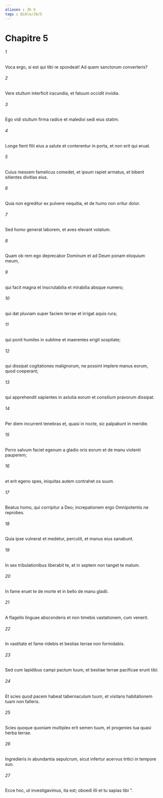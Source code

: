 ```yaml
---
aliases : Jb 5
tags : Bible/Jb/5
---
```


# Chapitre 5

###### 1
Voca ergo, si est qui tibi re spondeat! Ad quem sanctorum converteris?
###### 2
Vere stultum interficit iracundia, et fatuum occidit invidia.
###### 3
Ego vidi stultum firma radice et maledixi sedi eius statim.
###### 4
Longe fient filii eius a salute et conterentur in porta, et non erit qui eruat.
###### 5
Cuius messem famelicus comedet, et ipsum rapiet armatus, et bibent sitientes divitias eius.
###### 6
Quia non egreditur ex pulvere nequitia, et de humo non oritur dolor.
###### 7
Sed homo generat laborem, et aves elevant volatum.
###### 8
Quam ob rem ego deprecabor Dominum et ad Deum ponam eloquium meum,
###### 9
qui facit magna et inscrutabilia et mirabilia absque numero;
###### 10
qui dat pluviam super faciem terrae et irrigat aquis rura;
###### 11
qui ponit humiles in sublime et maerentes erigit sospitate;
###### 12
qui dissipat cogitationes malignorum, ne possint implere manus eorum, quod coeperant;
###### 13
qui apprehendit sapientes in astutia eorum et consilium pravorum dissipat.
###### 14
Per diem incurrent tenebras et, quasi in nocte, sic palpabunt in meridie.
###### 15
Porro salvum faciet egenum a gladio oris eorum et de manu violenti pauperem;
###### 16
et erit egeno spes, iniquitas autem contrahet os suum.
###### 17
Beatus homo, qui corripitur a Deo; increpationem ergo Omnipotentis ne reprobes.
###### 18
Quia ipse vulnerat et medetur, percutit, et manus eius sanabunt.
###### 19
In sex tribulationibus liberabit te, et in septem non tanget te malum. 
###### 20
In fame eruet te de morte et in bello de manu gladii.
###### 21
A flagello linguae absconderis et non timebis vastationem, cum venerit.
###### 22
In vastitate et fame ridebis et bestias terrae non formidabis.
###### 23
Sed cum lapidibus campi pactum tuum, et bestiae terrae pacificae erunt tibi. 
###### 24
Et scies quod pacem habeat tabernaculum tuum, et visitans habitationem tuam non falleris.
###### 25
Scies quoque quoniam multiplex erit semen tuum, et progenies tua quasi herba terrae.
###### 26
Ingredieris in abundantia sepulcrum, sicut infertur acervus tritici in tempore suo.
###### 27
Ecce hoc, ut investigavimus, ita est; oboedi illi et tu sapias tibi ”.
